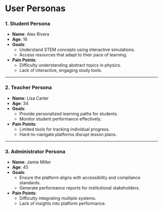 # User Personas

### **1. Student Persona**
- **Name**: Alex Rivera
- **Age**: 16
- **Goals**:
  - Understand STEM concepts using interactive simulations.
  - Access resources that adapt to their pace of learning.
- **Pain Points**:
  - Difficulty understanding abstract topics in physics.
  - Lack of interactive, engaging study tools.

---

### **2. Teacher Persona**
- **Name**: Lisa Carter
- **Age**: 34
- **Goals**:
  - Provide personalized learning paths for students.
  - Monitor student performance effectively.
- **Pain Points**:
  - Limited tools for tracking individual progress.
  - Hard-to-navigate platforms disrupt lesson plans.

---

### **3. Administrator Persona**
- **Name**: Jamie Miller
- **Age**: 45
- **Goals**:
  - Ensure the platform aligns with accessibility and compliance standards.
  - Generate performance reports for institutional stakeholders.
- **Pain Points**:
  - Difficulty integrating multiple systems.
  - Lack of insights into platform performance.

